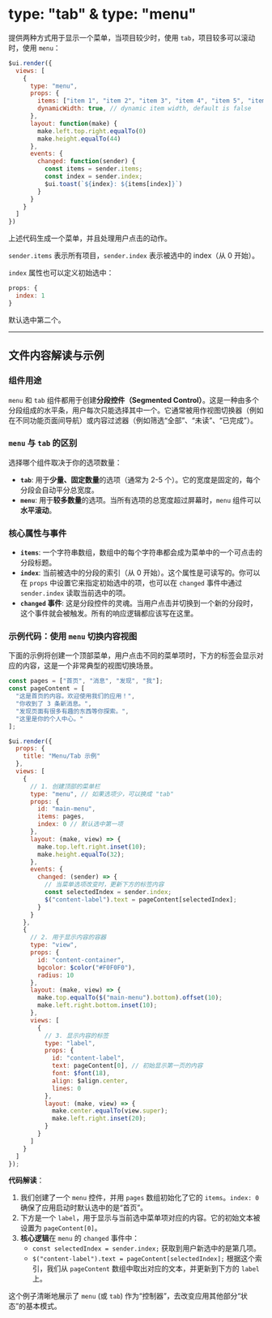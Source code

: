 # type: "tab" & type: "menu"

提供两种方式用于显示一个菜单，当项目较少时，使用 `tab`，项目较多可以滚动时，使用 `menu`：

```js
$ui.render({
  views: [
    {
      type: "menu",
      props: {
        items: ["item 1", "item 2", "item 3", "item 4", "item 5", "item 6", "item 7", "item 8", "item 9"],
        dynamicWidth: true, // dynamic item width, default is false
      },
      layout: function(make) {
        make.left.top.right.equalTo(0)
        make.height.equalTo(44)
      },
      events: {
        changed: function(sender) {
          const items = sender.items;
          const index = sender.index;
          $ui.toast(`${index}: ${items[index]}`)
        }
      }
    }
  ]
})
```

上述代码生成一个菜单，并且处理用户点击的动作。

`sender.items` 表示所有项目，`sender.index` 表示被选中的 index（从 0 开始）。

`index` 属性也可以定义初始选中：

```js
props: {
  index: 1
}
```

默认选中第二个。

---

## 文件内容解读与示例

### 组件用途

`menu` 和 `tab` 组件都用于创建**分段控件（Segmented Control）**。这是一种由多个分段组成的水平条，用户每次只能选择其中一个。它通常被用作视图切换器（例如在不同功能页面间导航）或内容过滤器（例如筛选“全部”、“未读”、“已完成”）。

### `menu` 与 `tab` 的区别

选择哪个组件取决于你的选项数量：

- **`tab`**: 用于**少量、固定数量**的选项（通常为 2-5 个）。它的宽度是固定的，每个分段会自动平分总宽度。
- **`menu`**: 用于**较多数量**的选项。当所有选项的总宽度超过屏幕时，`menu` 组件可以**水平滚动**。

### 核心属性与事件

- **`items`**: 一个字符串数组，数组中的每个字符串都会成为菜单中的一个可点击的分段标题。
- **`index`**: 当前被选中的分段的索引（从 0 开始）。这个属性是可读写的。你可以在 `props` 中设置它来指定初始选中的项，也可以在 `changed` 事件中通过 `sender.index` 读取当前选中的项。
- **`changed` 事件**: 这是分段控件的灵魂。当用户点击并切换到一个新的分段时，这个事件就会被触发。所有的响应逻辑都应该写在这里。

### 示例代码：使用 `menu` 切换内容视图

下面的示例将创建一个顶部菜单，用户点击不同的菜单项时，下方的标签会显示对应的内容，这是一个非常典型的视图切换场景。

```javascript
const pages = ["首页", "消息", "发现", "我"];
const pageContent = [
  "这是首页的内容。欢迎使用我们的应用！",
  "你收到了 3 条新消息。",
  "发现页面有很多有趣的东西等你探索。",
  "这里是你的个人中心。"
];

$ui.render({
  props: {
    title: "Menu/Tab 示例"
  },
  views: [
    {
      // 1. 创建顶部的菜单栏
      type: "menu", // 如果选项少，可以换成 "tab"
      props: {
        id: "main-menu",
        items: pages,
        index: 0 // 默认选中第一项
      },
      layout: (make, view) => {
        make.top.left.right.inset(10);
        make.height.equalTo(32);
      },
      events: {
        changed: (sender) => {
          // 当菜单选项改变时，更新下方的标签内容
          const selectedIndex = sender.index;
          $("content-label").text = pageContent[selectedIndex];
        }
      }
    },
    {
      // 2. 用于显示内容的容器
      type: "view",
      props: {
        id: "content-container",
        bgcolor: $color("#F0F0F0"),
        radius: 10
      },
      layout: (make, view) => {
        make.top.equalTo($("main-menu").bottom).offset(10);
        make.left.right.bottom.inset(10);
      },
      views: [
        {
          // 3. 显示内容的标签
          type: "label",
          props: {
            id: "content-label",
            text: pageContent[0], // 初始显示第一页的内容
            font: $font(18),
            align: $align.center,
            lines: 0
          },
          layout: (make, view) => {
            make.center.equalTo(view.super);
            make.left.right.inset(20);
          }
        }
      ]
    }
  ]
});
```

**代码解读**：

1.  我们创建了一个 `menu` 控件，并用 `pages` 数组初始化了它的 `items`。`index: 0` 确保了应用启动时默认选中的是“首页”。
2.  下方是一个 `label`，用于显示与当前选中菜单项对应的内容。它的初始文本被设置为 `pageContent[0]`。
3.  **核心逻辑**在 `menu` 的 `changed` 事件中：
    - `const selectedIndex = sender.index;` 获取到用户新选中的是第几项。
    - `$("content-label").text = pageContent[selectedIndex];` 根据这个索引，我们从 `pageContent` 数组中取出对应的文本，并更新到下方的 `label` 上。

这个例子清晰地展示了 `menu` (或 `tab`) 作为“控制器”，去改变应用其他部分“状态”的基本模式。 
